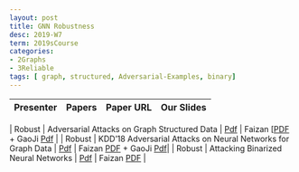 ```yaml
---
layout: post
title: GNN Robustness  
desc: 2019-W7
term: 2019sCourse
categories:
- 2Graphs
- 3Reliable
tags: [ graph, structured, Adversarial-Examples, binary]
---
```


| Presenter | Papers | Paper URL| Our Slides |
| -----: | -------------------------------------: | :----- | :----- |
<!--header-->
| Robust | Adversarial Attacks on Graph Structured Data  | [Pdf](https://arxiv.org/abs/1806.02371) | Faizan [[PDF]({{site.baseurl}}/talks2019/19sCourse/20190222-Faizan-AdversarialAttacks.pdf)  + GaoJi [Pdf]({{site.baseurl}}/talks2019/19scribeNotes/20190315-GaoJi-AttackGraphStructure.pdf) | 
| Robust |   KDD’18 Adversarial Attacks on Neural Networks for Graph Data  | [Pdf](https://www.kdd.org/kdd2018/accepted-papers/view/adversarial-attacks-on-neural-networks-for-graph-data) | Faizan [PDF]({{site.baseurl}}/talks2019/19sCourse/20190314-Faizan-GraphAdv.pdf)  + GaoJi [Pdf]({{site.baseurl}}/talks2019/19scribeNotes/20190226-GaoJi-NETTACK.pdf)|
| Robust |   Attacking Binarized Neural Networks    | [Pdf](https://openreview.net/forum?id=HkTEFfZRb) | Faizan [PDF]({{site.baseurl}}/talks2019/19sCourse/20190426-Faizan-AttackingBinarized.pdf)  | 
